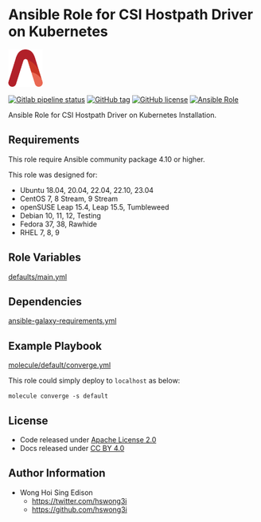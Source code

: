 # Ansible Role for CSI Hostpath Driver on Kubernetes

<a href="https://alvistack.com" title="AlviStack" target="_blank"><img src="/alvistack.svg" height="75" alt="AlviStack"></a>

[![Gitlab pipeline status](https://img.shields.io/gitlab/pipeline/alvistack/ansible-role-kube_csi_hostpath/master)](https://gitlab.com/alvistack/ansible-role-kube_csi_hostpath/-/pipelines)
[![GitHub tag](https://img.shields.io/github/tag/alvistack/ansible-role-kube_csi_hostpath.svg)](https://github.com/alvistack/ansible-role-kube_csi_hostpath/tags)
[![GitHub license](https://img.shields.io/github/license/alvistack/ansible-role-kube_csi_hostpath.svg)](https://github.com/alvistack/ansible-role-kube_csi_hostpath/blob/master/LICENSE)
[![Ansible Role](https://img.shields.io/badge/galaxy-alvistack.kube_csi_hostpath-blue.svg)](https://galaxy.ansible.com/alvistack/kube_csi_hostpath)

Ansible Role for CSI Hostpath Driver on Kubernetes Installation.

## Requirements

This role require Ansible community package 4.10 or higher.

This role was designed for:

-   Ubuntu 18.04, 20.04, 22.04, 22.10, 23.04
-   CentOS 7, 8 Stream, 9 Stream
-   openSUSE Leap 15.4, Leap 15.5, Tumbleweed
-   Debian 10, 11, 12, Testing
-   Fedora 37, 38, Rawhide
-   RHEL 7, 8, 9

## Role Variables

[defaults/main.yml](defaults/main.yml)

## Dependencies

[ansible-galaxy-requirements.yml](ansible-galaxy-requirements.yml)

## Example Playbook

[molecule/default/converge.yml](molecule/default/converge.yml)

This role could simply deploy to `localhost` as below:

    molecule converge -s default

## License

-   Code released under [Apache License 2.0](LICENSE)
-   Docs released under [CC BY 4.0](http://creativecommons.org/licenses/by/4.0/)

## Author Information

-   Wong Hoi Sing Edison
    -   <https://twitter.com/hswong3i>
    -   <https://github.com/hswong3i>
